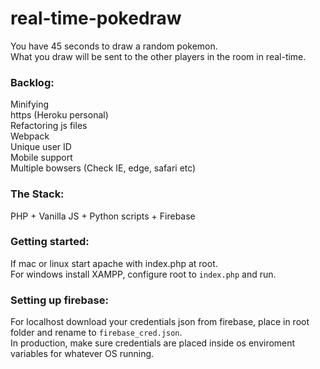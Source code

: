# real-time-pokedraw
You have 45 seconds to draw a random pokemon.   
What you draw will be sent to the other players in the room in real-time.

### Backlog:   
Minifying   
https (Heroku personal)   
Refactoring js files   
Webpack   
Unique user ID   
Mobile support   
Multiple bowsers (Check IE, edge, safari etc)   

### The Stack:   
PHP + Vanilla JS + Python scripts + Firebase

### Getting started:    
If mac or linux start apache with index.php at root.   
For windows install XAMPP, configure root to `index.php` and run.   

### Setting up firebase:    
For localhost download your credentials json from firebase, place in root folder and rename to `firebase_cred.json`.   
In production, make sure credentials are placed inside os enviroment variables for whatever OS running.   
